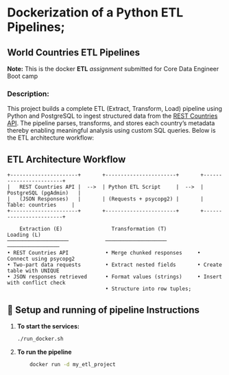 # Dockerization of a Python ETL Pipelines;
## World Countries ETL Pipelines

**Note:** This is the docker **ETL** *assignment* submitted for Core Data Engineer Boot camp

### Description:
This project builds a complete ETL (Extract, Transform, Load) pipeline using Python and PostgreSQL to ingest structured data from the [REST Countries API](https://restcountries.com/). The pipeline parses, transforms, and stores each country’s metadata thereby enabling meaningful analysis using custom SQL queries. Below is the ETL architecture workflow:

## ETL Architecture Workflow

```
+----------------------+       +-----------------------+       +------------------------+
|   REST Countries API |  -->  | Python ETL Script     |  -->  | PostgreSQL (pgAdmin)   |
|   (JSON Responses)   |       | (Requests + psycopg2) |       |   Table: countries     |
+----------------------+       +-----------------------+       +------------------------+

    Extraction (E)                Transformation (T)                  Loading (L)    
────────────────────            ────────────────────                ─────────────────
• REST Countries API            • Merge chunked responses     • Connect using psycopg2 
• Two-part data requests        • Extract nested fields       • Create table with UNIQUE
• JSON responses retrieved      • Format values (strings)     • Insert with conflict check
                                • Structure into row tuples;
```

## 🧪 Setup and running of pipeline Instructions

1. **To start the services:**
    ```bash
    ./run_docker.sh

2. **To run the pipeline**
    ```bash
        docker run -d my_etl_project


